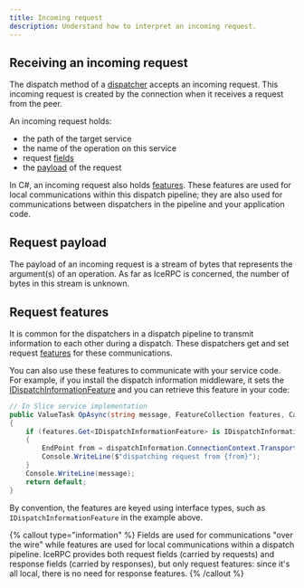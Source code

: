 ```yaml
---
title: Incoming request
description: Understand how to interpret an incoming request.
---
```


## Receiving an incoming request

The dispatch method of a [dispatcher](dispatch-pipeline#the-dispatcher-abstraction) accepts an incoming request. This
incoming request is created by the connection when it receives a request from the peer.

An incoming request holds:

- the path of the target service
- the name of the operation on this service
- request [fields](../invocation/outgoing-request#request-fields)
- the [payload](#request-payload) of the request

In C#, an incoming request also holds [features](#request-features). These features are used for local communications
within this dispatch pipeline; they are also used for communications between dispatchers in the pipeline and your
application code.

## Request payload

The payload of an incoming request is a stream of bytes that represents the argument(s) of an operation. As far as
IceRPC is concerned, the number of bytes in this stream is unknown.

## Request features

It is common for the dispatchers in a dispatch pipeline to transmit information to each other during a dispatch. These
dispatchers get and set request [features][feature-collection] for these communications.

You can also use these features to communicate with your service code. For example, if you install the dispatch
information middleware, it sets the [IDispatchInformationFeature] and you can retrieve this feature in your code:

```csharp
// In Slice service implementation
public ValueTask OpAsync(string message, FeatureCollection features, CancellationToken cancellationToken)
{
    if (features.Get<IDispatchInformationFeature> is IDispatchInformationFeature dispatchInformation)
    {
        EndPoint from = dispatchInformation.ConnectionContext.TransportConnectionInformation.RemoteNetworkAddress;
        Console.WriteLine($"dispatching request from {from}");
    }
    Console.WriteLine(message);
    return default;
}
```

By convention, the features are keyed using interface types, such as `IDispatchInformationFeature` in the example above.

{% callout type="information" %}
Fields are used for communications "over the wire" while features are used for local communications within a dispatch
pipeline. IceRPC provides both request fields (carried by requests) and response fields (carried by responses), but
only request features: since it's all local, there is no need for response features.
{% /callout %}

[feature-collection]: csharp:IceRpc.Features.FeatureCollection
[IDispatchInformationFeature]: csharp:IceRpc.Features.IDispatchInformationFeature

